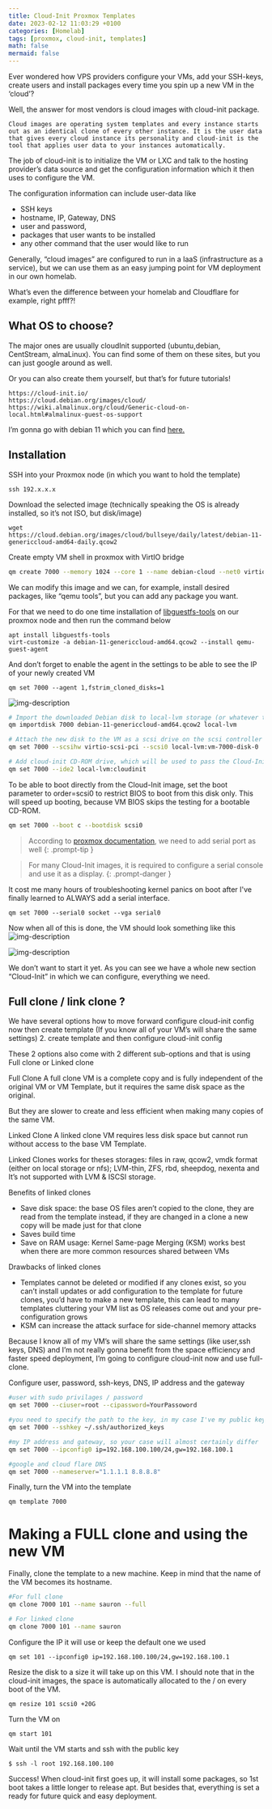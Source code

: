 ```yaml
---
title: Cloud-Init Proxmox Templates
date: 2023-02-12 11:03:29 +0100
categories: [Homelab]
tags: [proxmox, cloud-init, templates]
math: false
mermaid: false
---
```


Ever wondered how VPS providers configure your VMs, add your SSH-keys, create users and install packages every time you spin up a new VM in the ‘cloud’?

Well, the answer for most vendors is cloud images with cloud-init package.

```
Cloud images are operating system templates and every instance starts out as an identical clone of every other instance. It is the user data that gives every cloud instance its personality and cloud-init is the tool that applies user data to your instances automatically.
```

The job of cloud-init is to initialize the VM or LXC and talk to the hosting provider’s data source and get the configuration information which it then uses to configure the VM.

The configuration information can include user-data like
* SSH keys
* hostname, IP, Gateway, DNS
* user and password,
* packages that user wants to be installed
* any other command that the user would like to run

Generally, “cloud images” are configured to run in a IaaS (infrastructure as a service), but we can use them as an easy jumping point for VM deployment in our own homelab.

What’s even the difference between your homelab and Cloudflare for example, right pfff?!

## What OS to choose?
The major ones are usually cloudInit supported (ubuntu,debian, CentStream, almaLinux). You can find some of them on these sites, but you can just google around as well.

Or you can also create them yourself, but that’s for future tutorials!
```
https://cloud-init.io/
https://cloud.debian.org/images/cloud/
https://wiki.almalinux.org/cloud/Generic-cloud-on-local.html#almalinux-guest-os-support
```

I’m gonna go with debian 11 which you can find [here.](https://cloud.debian.org/images/cloud/)

## Installation

SSH into your Proxmox node (in which you want to hold the template)

```
ssh 192.x.x.x
```

Download the selected image (technically speaking the OS is already installed, so it’s not ISO, but disk/image)
```
wget https://cloud.debian.org/images/cloud/bullseye/daily/latest/debian-11-genericcloud-amd64-daily.qcow2
```

Create empty VM shell in proxmox with VirtIO bridge
```bash
qm create 7000 --memory 1024 --core 1 --name debian-cloud --net0 virtio,bridge=vmbr0
```

We can modify this image and we can, for example, install desired packages, like “qemu tools”, but you can add any package you want.

For that we need to do one time installation of [libguestfs-tools](https://www.libguestfs.org/) on our proxmox node and then run the command below

```
apt install libguestfs-tools
virt-customize -a debian-11-genericcloud-amd64.qcow2 --install qemu-guest-agent
```

And don’t forget to enable the agent in the settings to be able to see the IP of your newly created VM
```
qm set 7000 --agent 1,fstrim_cloned_disks=1
```
![img-description](/assets/img/posts/2023-02-12-Cloud-Init-Proxmox-Templates.md/image-1.png)

```bash
# Import the downloaded Debian disk to local-lvm storage (or whatever the storage are you using on proxmox)
qm importdisk 7000 debian-11-genericcloud-amd64.qcow2 local-lvm

# Attach the new disk to the VM as a scsi drive on the scsi controller
qm set 7000 --scsihw virtio-scsi-pci --scsi0 local-lvm:vm-7000-disk-0

# Add cloud-init CD-ROM drive, which will be used to pass the Cloud-Init data to the VM.
qm set 7000 --ide2 local-lvm:cloudinit
```

To be able to boot directly from the Cloud-Init image, set the boot parameter to order=scsi0 to restrict BIOS to boot from this disk only. This will speed up booting, because VM BIOS skips the testing for a bootable CD-ROM.

```bash
qm set 7000 --boot c --bootdisk scsi0
```

> According to [proxmox documentation](https://pve.proxmox.com/wiki/Cloud-Init_Support
), we need to add serial port as well
{: .prompt-tip }


> For many Cloud-Init images, it is required to configure a serial console and use it as a display. 
{: .prompt-danger }

It cost me many hours of troubleshooting kernel panics on boot after I've finally learned to ALWAYS add a serial interface.


```
qm set 7000 --serial0 socket --vga serial0
```

Now when all of this is done, the VM should look something like this
![img-description](/assets/img/posts/2023-02-12-Cloud-Init-Proxmox-Templates.md/image-3.png)


![img-description](/assets/img/posts/2023-02-12-Cloud-Init-Proxmox-Templates.md/image-4.png)

We don’t want to start it yet. As you can see we have a whole new section “Cloud-Init” in which we can configure, everything we need.

## Full clone / link clone ?
We have several options how to move forward
configure cloud-init config now then create template (If you know all of your VM’s will share the same settings)
2. create template and then configure cloud-init config

These 2 options also come with 2 different sub-options and that is using Full clone or Linked clone

Full Clone
A full clone VM is a complete copy and is fully independent of the original VM or VM Template, but it requires the same disk space as the original.

But they are slower to create and less efficient when making many copies of the same VM.

Linked Clone
A linked clone VM requires less disk space but cannot run without access to the base VM Template.

Linked Clones works for theses storages: files in raw, qcow2, vmdk format (either on local storage or nfs); LVM-thin, ZFS, rbd, sheepdog, nexenta and It’s not supported with LVM & ISCSI storage.


Benefits of linked clones
* Save disk space: the base OS files aren’t copied to the clone, they are read from the template instead, if they are changed in a clone a new copy will be made just for that clone
* Saves build time
* Save on RAM usage: Kernel Same-page Merging (KSM) works best when there are more common resources shared between VMs

Drawbacks of linked clones
* Templates cannot be deleted or modified if any clones exist, so you can’t install updates or add configuration to the template for future clones, you’d have to make a new template, this can lead to many templates cluttering your VM list as OS releases come out and your pre-configuration grows
* KSM can increase the attack surface for side-channel memory attacks

Because I know all of my VM’s will share the same settings (like user,ssh keys, DNS) and I’m not really gonna benefit from the space efficiency and faster speed deployment, I’m going to configure cloud-init now and use full-clone.

Configure user, password, ssh-keys, DNS, IP address and the gateway

```bash
#user with sudo privilages / password
qm set 7000 --ciuser=root --cipassword=YourPassoword

#you need to specify the path to the key, in my case I've my public key already in authorized_keys file on the proxmox node so I can use that, but your case may differ
qm set 7000 --sshkey ~/.ssh/authorized_keys

#my IP address and gateway, so your case will almost certainly differ
qm set 7000 --ipconfig0 ip=192.168.100.100/24,gw=192.168.100.1

#google and cloud flare DNS 
qm set 7000 --nameserver="1.1.1.1 8.8.8.8" 
```

Finally, turn the VM into the template
```
qm template 7000
```

# Making a FULL clone and using the new VM
Finally, clone the template to a new machine. Keep in mind that the name of the VM becomes its hostname.

```bash
#For full clone
qm clone 7000 101 --name sauron --full

# For linked clone
qm clone 7000 101 --name sauron
```

Configure the IP it will use or keep the default one we used
```
qm set 101 --ipconfig0 ip=192.168.100.100/24,gw=192.168.100.1
```

Resize the disk to a size it will take up on this VM. I should note that in the cloud-init images, the space is automatically allocated to the / on every boot of the VM.
```
qm resize 101 scsi0 +20G
```

Turn the VM on
```
qm start 101
```

Wait until the VM starts and ssh with the public key
```
$ ssh -l root 192.168.100.100
```

Success! When cloud-init first goes up, it will install some packages, so 1st boot takes a little longer to release apt. But besides that, everything is set a ready for future quick and easy deployment.





